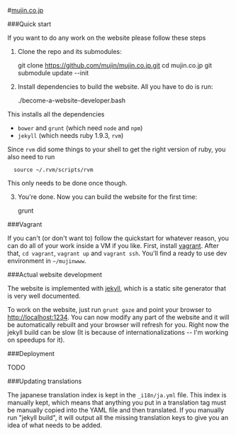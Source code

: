 #[mujin.co.jp](http://mujin.co.jp)

###Quick start

If you want to do any work on the website please follow these steps

1. Clone the repo and its submodules:
  
      git clone https://github.com/mujin/mujin.co.jp.git
      cd mujin.co.jp
      git submodule update --init
  
2. Install dependencies to build the website. All you have to do is run: 
  
      ./become-a-website-developer.bash
  
  This installs all the dependencies
  - `bower` and `grunt` (which need `node` and `npm`)
  - `jekyll` (which needs ruby 1.9.3, `rvm`)
  
  Since `rvm` did some things to your shell to get the right version of ruby, you also need to run
  
      source ~/.rvm/scripts/rvm
  
  This only needs to be done once though.
  
3. You're done. Now you can build the website for the first time:
  
      grunt
  
###Vagrant

If you can't (or don't want to) follow the quickstart for whatever reason, you can do all of your work inside a VM if you like. First, install [vagrant](http://www.vagrantup.com/). After that, `cd vagrant`, `vagrant up` and `vagrant ssh`. You'll find a ready to use dev environment in `~/mujinwww`.

###Actual website development

The website is implemented with [jekyll](http://jekyllrb.com/), which is a static site generator that is very well documented.

To work on the website, just run `grunt gaze` and point your browser to [http://localhost:1234](http://localhost:1234). You can now modify any part of the website and it will be automatically rebuilt and your browser will refresh for you. Right now the jekyll build can be slow (It is because of internationalizations -- I'm working on speedups for it).

###Deployment

TODO

###Updating translations

The japanese translation index is kept in the `_i18n/ja.yml` file. This index is manually kept, which means that anything you put in a translation tag must be manually copied into the YAML file and then translated. If you manually run "jekyll build", it will output all the missing translation keys to give you an idea of what needs to be added.
